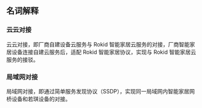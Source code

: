 ## 名词解释

### 云云对接

云云对接，即厂商自建设备云服务与 Rokid 智能家居云服务的对接，厂商智能家居设备连接自建云服务后，适配 Rokid 智能家居协议，实现与 Rokid 智能家居云服务的接驳。

### 局域网对接

局域网对接，即通过简单服务发现协议（SSDP），实现同一局域网内智能家居网桥设备和若琪设备的对接。
